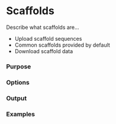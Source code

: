 # Scaffolds

Describe what scaffolds are...

* Upload scaffold sequences
* Common scaffolds provided by default
* Download scaffold data

### Purpose

### Options

### Output

### Examples


